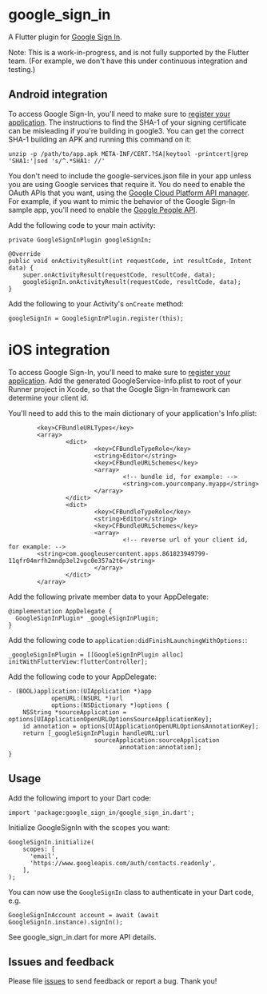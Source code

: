 # google_sign_in

A Flutter plugin for [Google Sign In](https://developers.google.com/identity/).

Note: This is a work-in-progress, and is not fully supported by the Flutter team.
(For example, we don't have this under continuous integration and testing.)

## Android integration

To access Google Sign-In, you'll need to make sure to [register your
application](https://developers.google.com/mobile/add?platform=android). The
instructions to find the SHA-1 of your signing certificate can be misleading if
you're building in google3. You can get the correct SHA-1 building an APK and
running this command on it:

```
unzip -p /path/to/app.apk META-INF/CERT.?SA|keytool -printcert|grep 'SHA1:'|sed 's/^.*SHA1: //'
```

You don't need to include the google-services.json file in your app unless you
are using Google services that require it. You do need to enable the OAuth APIs
that you want, using the [Google Cloud Platform API
manager](https://console.developers.google.com/). For example, if you
want to mimic the behavior of the Google Sign-In sample app, you'll need to
enable the [Google People API](https://developers.google.com/people/).

Add the following code to your main activity:

```
private GoogleSignInPlugin googleSignIn;

@Override
public void onActivityResult(int requestCode, int resultCode, Intent data) {
    super.onActivityResult(requestCode, resultCode, data);
    googleSignIn.onActivityResult(requestCode, resultCode, data);
}
```

Add the following to your Activity's `onCreate` method:

```
googleSignIn = GoogleSignInPlugin.register(this);
```

# iOS integration

To access Google Sign-In, you'll need to make sure to [register your
application](https://developers.google.com/mobile/add?platform=ios). Add
the generated GoogleService-Info.plist to root of your Runner project in Xcode,
so that the Google Sign-In framework can determine your client id.

You'll need to add this to the main dictionary of your application's Info.plist:

```
        <key>CFBundleURLTypes</key>
        <array>
                <dict>
                        <key>CFBundleTypeRole</key>
                        <string>Editor</string>
                        <key>CFBundleURLSchemes</key>
                        <array>
                                <!-- bundle id, for example: -->
                                <string>com.yourcompany.myapp</string>
                        </array>
                </dict>
                <dict>
                        <key>CFBundleTypeRole</key>
                        <string>Editor</string>
                        <key>CFBundleURLSchemes</key>
                        <array>
                                <!-- reverse url of your client id, for example: -->
        <string>com.googleusercontent.apps.861823949799-11qfr04mrfh2mndp3el2vgc0e357a2t6</string>
                        </array>
                </dict>
        </array>
```

Add the following private member data to your AppDelegate:

```
@implementation AppDelegate {
  GoogleSignInPlugin* _googleSignInPlugin;
}
```

Add the following code to `application:didFinishLaunchingWithOptions:`:

```
_googleSignInPlugin = [[GoogleSignInPlugin alloc] initWithFlutterView:flutterController];
```

Add the following code to your AppDelegate:

```
- (BOOL)application:(UIApplication *)app
            openURL:(NSURL *)url
            options:(NSDictionary *)options {
    NSString *sourceApplication = options[UIApplicationOpenURLOptionsSourceApplicationKey];
    id annotation = options[UIApplicationOpenURLOptionsAnnotationKey];
    return [_googleSignInPlugin handleURL:url
                        sourceApplication:sourceApplication
                               annotation:annotation];
}
```

## Usage

Add the following import to your Dart code:

```
import 'package:google_sign_in/google_sign_in.dart';
```

Initialize GoogleSignIn with the scopes you want:

```
GoogleSignIn.initialize(
    scopes: [
      'email',
      'https://www.googleapis.com/auth/contacts.readonly',
    ],
);
```

You can now use the `GoogleSignIn` class to authenticate in your Dart code, e.g.

```
GoogleSignInAccount account = await (await GoogleSignIn.instance).signIn();
```

See google_sign_in.dart for more API details.

## Issues and feedback

Please file [issues](https://github.com/flutter/flutter/issues/new)
to send feedback or report a bug. Thank you!
